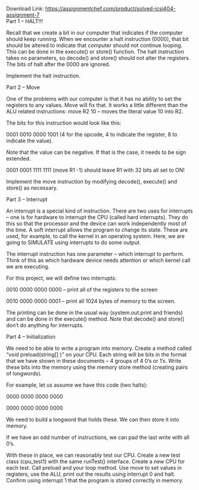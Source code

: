 Download Link: https://assignmentchef.com/product/solved-icsi404-assignment-7
<br>
Part 1 – HALT!!!

Recall that we create a bit in our computer that indicates if the computer should keep running. When we encounter a halt instruction (0000), that bit should be altered to indicate that computer should not continue looping. This can be done in the execute() or store() function. The halt instruction takes no parameters, so decode() and store() should not alter the registers. The bits of halt after the 0000 are ignored.

Implement the halt instruction.

Part 2 – Move

One of the problems with our computer is that it has no ability to set the registers to any values. Move will fix that. It works a little different than the ALU related instructions: move R2 10 – moves the literal value 10 into R2.

The bits for this instruction would look like this:

0001 0010 0000 1001 (4 for the opcode, 4 to indicate the register, 8 to indicate the value).

Note that the value can be negative. If that is the case, it needs to be sign extended.

0001 0001 1111 1111 (move R1 -1) should leave R1 with 32 bits all set to ON!

Implement the move instruction by modifying decode(), execute() and store() as necessary.

Part 3 – Interrupt

An interrupt is a special kind of instruction. There are two uses for interrupts – one is for hardware to interrupt the CPU (called hard interrupts). They do this so that the processor and the device can work independently most of the time. A soft interrupt allows the program to change its state. These are used, for example, to call the kernel in an operating system. Here, we are going to SIMULATE using interrupts to do some output.

The interrupt instruction has one parameter – which interrupt to perform. Think of this as which hardware device needs attention or which kernel call we are executing.

For this project, we will define two interrupts:

0010 0000 0000 0000 – print all of the registers to the screen

0010 0000 0000 0001 – print all 1024 bytes of memory to the screen.

The printing can be done in the usual way (system.out.print and friends) and can be done in the execute() method. Note that decode() and store() don’t do anything for interrupts.

Part 4 – Initialization

We need to be able to write a program into memory. Create a method called “void preload(string[] )” on your CPU. Each string will be bits in the format that we have shown in these documents – 4 groups of 4 0’s or 1’s. Write these bits into the memory using the memory store method (creating pairs of longwords).

For example, let us assume we have this code (two halts):

0000 0000 0000 0000

0000 0000 0000 0000

We need to build a longword that holds these. We can then store it into memory.

If we have an odd number of instructions, we can pad the last write with all 0’s.

With these in place, we can reasonably test our CPU. Create a new test class (cpu_test1) with the same runTest() interface. Create a new CPU for each test. Call preload and your loop method. Use move to set values in registers, use the ALU, print out the results using interrupt 0 and halt. Confirm using interrupt 1 that the program is stored correctly in memory.